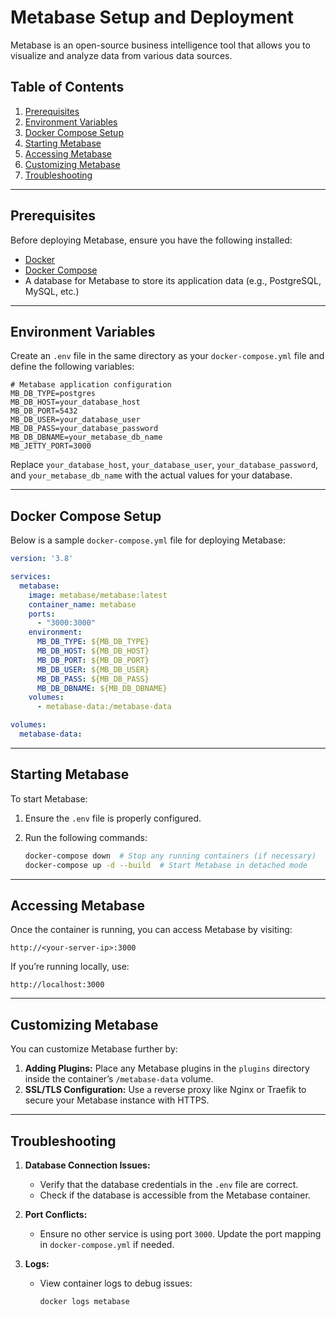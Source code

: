 # Metabase Setup and Deployment

Metabase is an open-source business intelligence tool that allows you to visualize and analyze data from various data sources.

## Table of Contents
1. [Prerequisites](#prerequisites)
2. [Environment Variables](#environment-variables)
3. [Docker Compose Setup](#docker-compose-setup)
4. [Starting Metabase](#starting-metabase)
5. [Accessing Metabase](#accessing-metabase)
6. [Customizing Metabase](#customizing-metabase)
7. [Troubleshooting](#troubleshooting)

---

## Prerequisites

Before deploying Metabase, ensure you have the following installed:

- [Docker](https://docs.docker.com/get-docker/)
- [Docker Compose](https://docs.docker.com/compose/install/)
- A database for Metabase to store its application data (e.g., PostgreSQL, MySQL, etc.)

---

## Environment Variables

Create an `.env` file in the same directory as your `docker-compose.yml` file and define the following variables:

```env
# Metabase application configuration
MB_DB_TYPE=postgres
MB_DB_HOST=your_database_host
MB_DB_PORT=5432
MB_DB_USER=your_database_user
MB_DB_PASS=your_database_password
MB_DB_DBNAME=your_metabase_db_name
MB_JETTY_PORT=3000
```

Replace `your_database_host`, `your_database_user`, `your_database_password`, and `your_metabase_db_name` with the actual values for your database.

---

## Docker Compose Setup

Below is a sample `docker-compose.yml` file for deploying Metabase:

```yaml
version: '3.8'

services:
  metabase:
    image: metabase/metabase:latest
    container_name: metabase
    ports:
      - "3000:3000"
    environment:
      MB_DB_TYPE: ${MB_DB_TYPE}
      MB_DB_HOST: ${MB_DB_HOST}
      MB_DB_PORT: ${MB_DB_PORT}
      MB_DB_USER: ${MB_DB_USER}
      MB_DB_PASS: ${MB_DB_PASS}
      MB_DB_DBNAME: ${MB_DB_DBNAME}
    volumes:
      - metabase-data:/metabase-data

volumes:
  metabase-data:
```

---

## Starting Metabase

To start Metabase:

1. Ensure the `.env` file is properly configured.
2. Run the following commands:

   ```bash
   docker-compose down  # Stop any running containers (if necessary)
   docker-compose up -d --build  # Start Metabase in detached mode
   ```

---

## Accessing Metabase

Once the container is running, you can access Metabase by visiting:

```
http://<your-server-ip>:3000
```

If you’re running locally, use:

```
http://localhost:3000
```

---

## Customizing Metabase

You can customize Metabase further by:

1. **Adding Plugins:** Place any Metabase plugins in the `plugins` directory inside the container’s `/metabase-data` volume.
2. **SSL/TLS Configuration:** Use a reverse proxy like Nginx or Traefik to secure your Metabase instance with HTTPS.

---

## Troubleshooting

1. **Database Connection Issues:**
   - Verify that the database credentials in the `.env` file are correct.
   - Check if the database is accessible from the Metabase container.

2. **Port Conflicts:**
   - Ensure no other service is using port `3000`. Update the port mapping in `docker-compose.yml` if needed.

3. **Logs:**
   - View container logs to debug issues:
     ```bash
     docker logs metabase
     ```